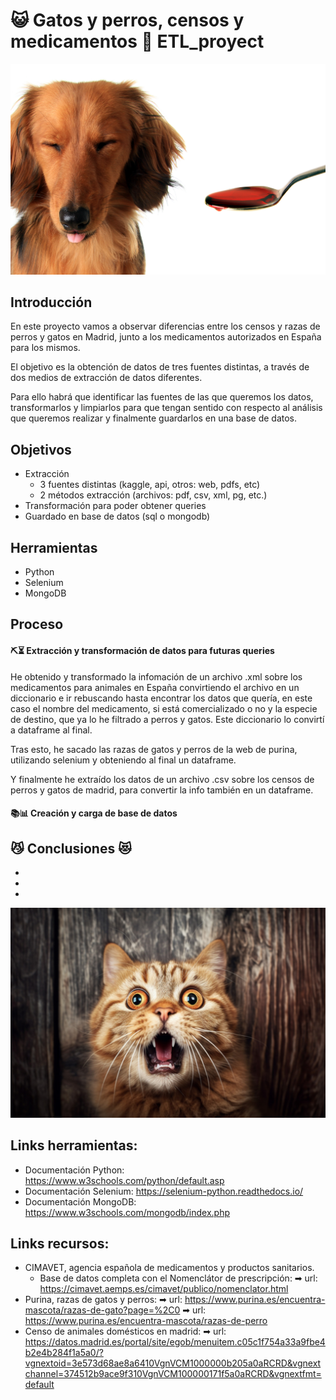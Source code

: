#  😺 Gatos y perros, censos y medicamentos 🐶 ETL_proyect

![perro](images/perro_med.png)

## Introducción 

En este proyecto vamos a observar diferencias entre los censos y razas de perros y gatos en Madrid, junto a los medicamentos autorizados en España para los mismos.

El objetivo es la obtención de datos de tres fuentes distintas, a través de dos medios de extracción de datos diferentes.

Para ello habrá que identificar las fuentes de las que queremos los datos, transformarlos y limpiarlos para que tengan sentido con respecto al análisis que queremos realizar y finalmente guardarlos en una base de datos. 

## Objetivos

- Extracción 
    - 3 fuentes distintas (kaggle, api, otros: web, pdfs, etc)
    - 2 métodos extracción (archivos: pdf, csv, xml, pg, etc.)
- Transformación para poder obtener queries
- Guardado en base de datos (sql o mongodb)

## Herramientas

- Python
- Selenium
- MongoDB

## Proceso

#### ⛏⏳ Extracción y transformación de datos para futuras queries

He obtenido y transformado la infomación de un archivo .xml sobre los medicamentos para animales en España convirtiendo el archivo en un diccionario e ir rebuscando hasta encontrar los datos que quería, en este caso el nombre del medicamento, si está comercializado o no y la especie de destino, que ya lo he filtrado a perros y gatos. Este diccionario lo convirtí a dataframe al final.

Tras esto, he sacado las razas de gatos y perros de la web de purina, utilizando selenium y obteniendo al final un dataframe.

Y finalmente he extraído los datos de un archivo .csv sobre los censos de perros y gatos de madrid, para convertir la info también en un dataframe.

#### 📚📊 Creación y carga de base de datos 


## 😼 Conclusiones 😻 

- 
- 
- 

![sorpresa](images/surprised_cat.jpg)

## Links herramientas:

- Documentación Python: https://www.w3schools.com/python/default.asp
- Documentación Selenium: https://selenium-python.readthedocs.io/
- Documentación MongoDB: https://www.w3schools.com/mongodb/index.php

## Links recursos: 
- CIMAVET, agencia española de medicamentos y productos sanitarios.
    - Base de datos completa con el Nomenclátor de prescripción: 
➡ url: https://cimavet.aemps.es/cimavet/publico/nomenclator.html
- Purina, razas de gatos y perros:
    ➡ url: https://www.purina.es/encuentra-mascota/razas-de-gato?page=%2C0
    ➡ url: https://www.purina.es/encuentra-mascota/razas-de-perro
- Censo de animales domésticos en madrid: 
➡ url: https://datos.madrid.es/portal/site/egob/menuitem.c05c1f754a33a9fbe4b2e4b284f1a5a0/?vgnextoid=3e573d68ae8a6410VgnVCM1000000b205a0aRCRD&vgnextchannel=374512b9ace9f310VgnVCM100000171f5a0aRCRD&vgnextfmt=default

